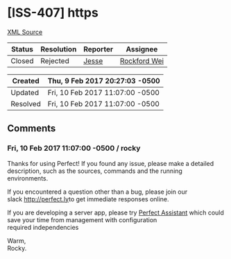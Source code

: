 # [ISS-407] https

[XML Source](./xml/ISS-407.xml)
<p></p>





Status|Resolution|Reporter|Assignee
------|----------|--------|--------
Closed|Rejected|[Jesse](2218563466@qq.com)|[Rockford Wei]($rocky)





Created|Thu, 9 Feb 2017 20:27:03 -0500
-------|--------------
Updated|Fri, 10 Feb 2017 11:07:00 -0500
Resolved|Fri, 10 Feb 2017 11:07:00 -0500


## Comments




### Fri, 10 Feb 2017 11:07:00 -0500 / rocky 

<p><p>Thanks for using Perfect! If you found any issue, please make a detailed description, such as the sources, commands and the running environments. </p>

<p>If you encountered a question other than a bug, please join our slack <a href="http://perfect.ly/" class="external-link" rel="nofollow">http://perfect.ly</a>to get immediate responses online.</p>

<p>If you are developing a server app, please try <a href="http://www.perfect.org/en/assistant/" class="external-link" rel="nofollow">Perfect Assistant</a> which could save your time from management with configuration required independencies</p>

<p>Warm,<br/>
Rocky.</p></p>



